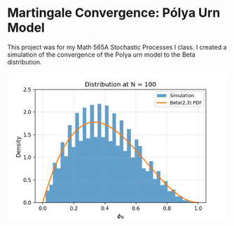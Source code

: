# Martingale Convergence: Pólya Urn Model

This project was for my Math 565A Stochastic Processes I class. I created a simulation of the convergence of the Polya urn model to the Beta distribution. 


<p align="center">
  <img src="img/polya_urn_animation.gif" alt="Pólya urn convergence" width="600"/>
</p>

